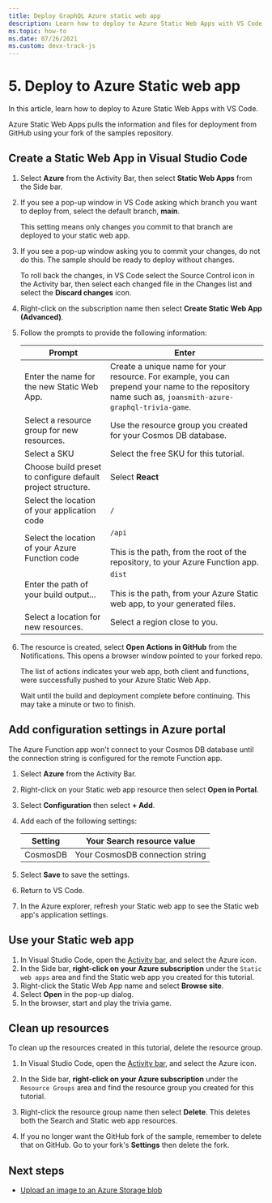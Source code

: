 ```yaml
---
title: Deploy GraphQL Azure static web app 
description: Learn how to deploy to Azure Static Web Apps with VS Code.
ms.topic: how-to
ms.date: 07/26/2021
ms.custom: devx-track-js
---
```


# 5. Deploy to Azure Static web app

In this article, learn how to deploy to Azure Static Web Apps with VS Code.

Azure Static Web Apps pulls the information and files for deployment from GitHub using your fork of the samples repository.  


## Create a Static Web App in Visual Studio Code

1. Select **Azure** from the Activity Bar, then select **Static Web Apps** from the Side bar. 

1. If you see a pop-up window in VS Code asking which branch you want to deploy from, select the default branch, **main**. 

    This setting means only changes you commit to that branch are deployed to your static web app. 

1. If you see a pop-up window asking you to commit your changes, do not do this. The sample should be ready to deploy without changes.

    To roll back the changes, in VS Code select the Source Control icon in the Activity bar, then select each changed file in the Changes list and select the **Discard changes** icon.

1. Right-click on the subscription name then select **Create Static Web App (Advanced)**.    

1. Follow the prompts to provide the following information:

    |Prompt|Enter|
    |--|--|
    |Enter the name for the new Static Web App.|Create a unique name for your resource. For example, you can prepend your name to the repository name such as, `joansmith-azure-graphql-trivia-game`. |
    |Select a resource group for new resources.|Use the resource group you created for your Cosmos DB database.|
    |Select a SKU| Select the free SKU for this tutorial.|
    |Choose build preset to configure default project structure.|Select **React**|
    |Select the location of your application code|`/`|
    |Select the location of your Azure Function code|`/api`<br><br>This is the path, from the root of the repository, to your Azure Function app. |
    |Enter the path of your build output...|`dist`<br><br>This is the path, from your Azure Static web app, to your generated files.|
    |Select a location for new resources.|Select a region close to you.|

1. The resource is created, select **Open Actions in GitHub** from the Notifications. This opens a browser window pointed to your forked repo. 

    The list of actions indicates your web app, both client and functions, were successfully pushed to your Azure Static Web App. 

    Wait until the build and deployment complete before continuing. This may take a minute or two to finish.

## Add configuration settings in Azure portal

The Azure Function app won't connect to your Cosmos DB database until the connection string is configured for the remote Function app. 

1. Select **Azure** from the Activity Bar. 
1. Right-click on your Static web app resource then select **Open in Portal**.
1. Select **Configuration** then select **+ Add**.
1. Add each of the following settings:

    |Setting|Your Search resource value|
    |--|--|
    |CosmosDB|Your CosmosDB connection string|

1. Select **Save** to save the settings. 
1. Return to VS Code. 
1. In the Azure explorer, refresh your Static web app to see the Static web app's application settings. 

## Use your Static web app

1. In Visual Studio Code, open the [Activity bar](https://code.visualstudio.com/docs/getstarted/userinterface), and select the Azure icon.
1. In the Side bar, **right-click on your Azure subscription** under the `Static web apps` area and find the Static web app you created for this tutorial.
1. Right-click the Static Web App name and select **Browse site**.
1. Select **Open** in the pop-up dialog.
1. In the browser, start and play the trivia game. 

## Clean up resources

To clean up the resources created in this tutorial, delete the resource group.

1. In Visual Studio Code, open the [Activity bar](https://code.visualstudio.com/docs/getstarted/userinterface), and select the Azure icon. 

1. In the Side bar, **right-click on your Azure subscription** under the `Resource Groups` area and find the resource group you created for this tutorial.
1. Right-click the resource group name then select **Delete**.
    This deletes both the Search and Static web app resources.
1. If you no longer want the GitHub fork of the sample, remember to delete that on GitHub. Go to your fork's **Settings** then delete the fork. 

## Next steps

* [Upload an image to an Azure Storage blob](../../../../tutorial/browser-file-upload-azure-storage-blob.md)
